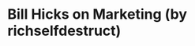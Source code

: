 <!--
id: 29702741100
link: http://tumblr.atmos.org/post/29702741100/bill-hicks-on-marketing-by-richselfdestruct
slug: bill-hicks-on-marketing-by-richselfdestruct
date: Sat Aug 18 2012 11:28:50 GMT-0700 (PDT)
publish: 2012-08-018
tags: 
title: Bill Hicks on Marketing (by richselfdestruct)
-->


Bill Hicks on Marketing (by richselfdestruct)
=============================================



